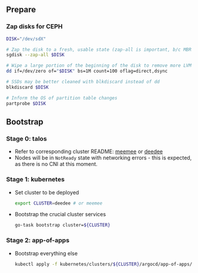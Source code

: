 ## Prepare

### Zap disks for CEPH

```bash
DISK="/dev/sdX"

# Zap the disk to a fresh, usable state (zap-all is important, b/c MBR has to be clean)
sgdisk --zap-all $DISK

# Wipe a large portion of the beginning of the disk to remove more LVM metadata that may be present
dd if=/dev/zero of="$DISK" bs=1M count=100 oflag=direct,dsync

# SSDs may be better cleaned with blkdiscard instead of dd
blkdiscard $DISK

# Inform the OS of partition table changes
partprobe $DISK
```

## Bootstrap

### Stage 0: talos

- Refer to corresponding cluster README: [meemee](../talos/meemee/README.md) or [deedee](../talos/deedee/README.md)
- Nodes will be in `NotReady` state with networking errors - this is expected, as there is no CNI at this moment.

### Stage 1: kubernetes

- Set cluster to be deployed

    ```bash
    export CLUSTER=deedee # or meemee
    ```

- Bootstrap the crucial cluster services

    ```bash
    go-task bootstrap cluster=${CLUSTER}
    ```

### Stage 2: app-of-apps

- Bootstrap everything else

    ```bash
    kubectl apply -f kubernetes/clusters/${CLUSTER}/argocd/app-of-apps/application.yaml
    ```

